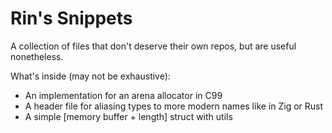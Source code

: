 # Rin's Snippets

A collection of files that don't deserve their own repos, but are useful nonetheless.

What's inside (may not be exhaustive):
- An implementation for an arena allocator in C99
- A header file for aliasing types to more modern names like in Zig or Rust
- A simple \[memory buffer + length\] struct with utils
